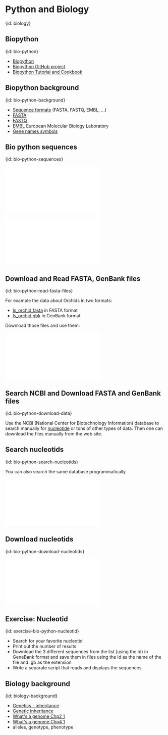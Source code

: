 # Python and Biology
{id: biology}

## Biopython
{id: bio-python}

* [Biopython](http://biopython.org/)
* [Biopython GitHub project](https://github.com/biopython/biopython)
* [Biopython Tutorial and Cookbook](http://biopython.org/DIST/docs/tutorial/Tutorial.html)


## Biopython background
{id: bio-python-background}

* [Sequence formats](https://www.genomatix.de/online_help/help/sequence_formats.html) (FASTA, FASTQ, EMBL, ...)
* [FASTA](https://en.wikipedia.org/wiki/FASTA_format)
* [FASTQ](https://en.wikipedia.org/wiki/FASTQ_format)
* [EMBL](https://en.wikipedia.org/wiki/European_Molecular_Biology_Laboratory) European Molecular Biology Laboratory
* [Gene names symbols](https://ghr.nlm.nih.gov/about/gene-names-symbols)


## Bio python sequences
{id: bio-python-sequences}

![](examples/science/sequences.py)

![](examples/science/sequences_err.py)

## Download and Read FASTA, GenBank files
{id: bio-python-read-fasta-files}

For example the data about Orchids in two formats:

* [ls_orchid.fasta](https://raw.githubusercontent.com/biopython/biopython/master/Doc/examples/ls_orchid.fasta) in FASTA format
* [ls_orchid.gbk](https://raw.githubusercontent.com/biopython/biopython/master/Doc/examples/ls_orchid.gbk) in GenBank format

Download those files and use them:

![](examples/science/read_fasta.py)

## Search NCBI and Download FASTA and GenBank files
{id: bio-python-download-data}

Use the NCBI (National Center for Biotechnology Information) database to search  manually for [nucleotide](https://www.ncbi.nlm.nih.gov/nucleotide)
or tons of other types of data. Then one can download the files manually from the web site.


## Search nucleotids
{id: bio-python-search-nucleotids}

You can also search the same database programmatically.

![](examples/science/search_nucleotids.py)


## Download nucleotids
{id: bio-python-download-nucleotids}

![](examples/science/fetch_nucleotid.py)


## Exercise: Nucleotid
{id: exercise-bio-python-nucleotid}

* Search for your favorite nucleotid
* Print out the number of results
* Download the 3 different sequences from the list (using the id) in GeneBank format and save them in files using the id as the name of the file and .gb as the extension
* Write a separate script that reads and displays the sequences.



## Biology background
{id: biology-background}

* [Genetics - inheritance](https://www.nhs.uk/conditions/genetics/inheritance/)
* [Genetic inheritance](https://basicbiology.net/micro/genetics/genetic-inheritance)
* [What's a genome Chp2 1](http://www.genomenewsnetwork.org/resources/whats_a_genome/Chp2_1.shtml)
* [What's a genome Chp4 1](http://www.genomenewsnetwork.org/resources/whats_a_genome/Chp4_1.shtml)
* alleles, genotype, phenotype









